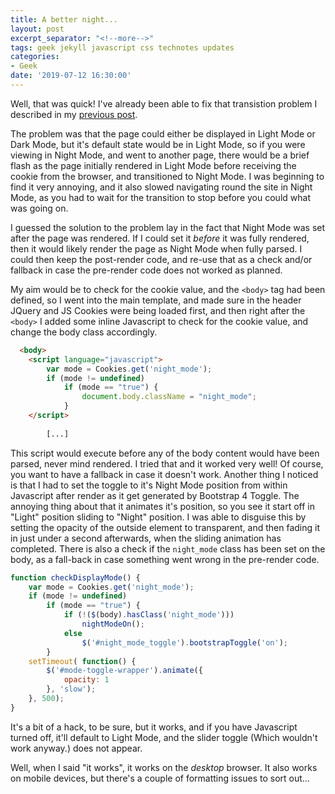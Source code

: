 ```yaml
---
title: A better night...
layout: post
excerpt_separator: "<!--more-->"
tags: geek jekyll javascript css technotes updates
categories:
- Geek
date: '2019-07-12 16:30:00'
---
```


Well, that was quick! I've already been able to fix that transistion problem I described in my [previous post]({{"/2019/07/12/night-mode.html"|relative_url}}).<!--more-->

The problem was that the page could either be displayed in Light Mode or Dark Mode, but it's default state would be in Light Mode, so if you were viewing in Night Mode, and went to another page, there would be a brief flash as the page initially rendered in Light Mode before receiving the cookie from the browser, and transitioned to Night Mode. I was beginning to find it very annoying, and it also slowed navigating round the site in Night Mode, as you had to wait for the transition to stop before you could what was going on. 

I guessed the solution to the problem lay in the fact that Night Mode was set after the page was rendered. If I could set it *before* it was fully rendered, then it would likely render the page as Night Mode when fully parsed. I could then keep the post-render code, and re-use that as a check and/or fallback in case the pre-render code does not worked as planned.

My aim would be to check for the cookie value, and the `<body>` tag had been defined, so I went into the main template, and made sure in the header JQuery and JS Cookies were being loaded first, and then right after the `<body>` I added some inline Javascript to check for the cookie value, and change the body class accordingly.

```html
  <body>
  	<script language="javascript">
		var mode = Cookies.get('night_mode');
		if (mode != undefined)
			if (mode == "true") {
		  		document.body.className = "night_mode";
			}
  	</script>
		
		[...]
```

This script would execute before any of the body content would have been parsed, never mind rendered. I tried that and it worked very well! Of course, you want to have a fallback in case it doesn't work. Another thing I noticed is that I had to set the toggle to it's Night Mode position from within Javascript after render as it get generated by Bootstrap 4 Toggle. The annoying thing about that it animates it's position, so you see it start off in "Light" position sliding to "Night" position. I was able to disguise this by setting the opacity of the outside element to transparent, and then fading it in just under a second afterwards, when the sliding animation has completed. There is also a check if the `night_mode` class has been set on the body, as a fall-back in case something went wrong in the pre-render code.

```javascript
function checkDisplayMode() {
	var mode = Cookies.get('night_mode');
	if (mode != undefined)
		if (mode == "true") {
			if (!($(body).hasClass('night_mode')))
				nightModeOn();
			else
				$('#night_mode_toggle').bootstrapToggle('on');
		}
	setTimeout( function() {
		$('#mode-toggle-wrapper').animate({
		    opacity: 1
		}, 'slow');
	}, 500);
}
```

It's a bit of a hack, to be sure, but it works, and if you have Javascript turned off, it'll default to Light Mode, and the slider toggle (Which wouldn't work anyway.) does not appear.

Well, when I said "it works", it works on the *desktop* browser. It also works on mobile devices, but there's a couple of formatting issues to sort out...